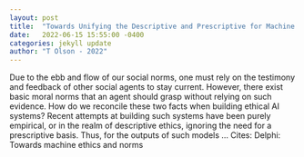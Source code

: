 ```yaml
---
layout: post
title:  "Towards Unifying the Descriptive and Prescriptive for Machine Ethics"
date:   2022-06-15 15:55:00 -0400
categories: jekyll update
author: "T Olson - 2022"
---
```

Due to the ebb and flow of our social norms, one must rely on the testimony and feedback of other social agents to stay current. However, there exist basic moral norms that an agent should grasp without relying on such evidence. How do we reconcile these two facts when building ethical AI systems? Recent attempts at building such systems have been purely empirical, or in the realm of descriptive ethics, ignoring the need for a prescriptive basis. Thus, for the outputs of such models …
Cites: ‪Delphi: Towards machine ethics and norms‬  